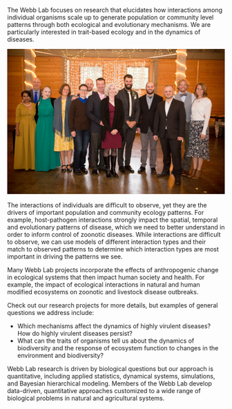 The Webb Lab focuses on research that elucidates how interactions among individual organisms scale up to generate population or community level patterns through both ecological and evolutionary mechanisms.  We are particularly interested in trait-based ecology and in the dynamics of diseases.

![lab photo](assets/lab_fall2017.jpg)

The interactions of individuals are difficult to observe, yet they are the drivers of important population and community ecology patterns.  For example, host-pathogen interactions strongly impact the spatial, temporal and evolutionary patterns of disease, which we need to better understand in order to inform control of zoonotic diseases.  While interactions are difficult to observe, we can use models of different interaction types and their match to observed patterns to determine which interaction types are most important in driving the patterns we see.

Many Webb Lab projects incorporate the effects of anthropogenic change in ecological systems that then impact human society and health. For example, the impact of ecological interactions in natural and human modified ecosystems on zoonotic and livestock disease outbreaks.

Check out our research projects for more details, but examples of general questions we address include:

* Which mechanisms affect the dynamics of highly virulent diseases?  How do highly virulent diseases persist?
* What can the traits of organisms tell us about the dynamics of biodiversity and the response of ecosystem function to changes in the environment and biodiversity?

Webb Lab research is driven by biological questions but our approach is quantitative, including applied statistics, dynamical systems, simulations, and Bayesian hierarchical modeling. Members of the Webb Lab develop data-driven, quantitative approaches customized to a wide range of biological problems in natural and agricultural systems.
